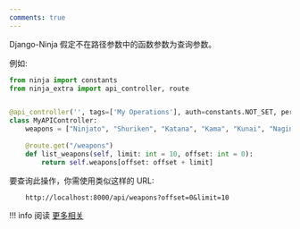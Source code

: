 ```yaml
---
comments: true
---
```

Django-Ninja 假定不在路径参数中的函数参数为查询参数。

例如:

```python hl_lines="7 10"
from ninja import constants
from ninja_extra import api_controller, route


@api_controller('', tags=['My Operations'], auth=constants.NOT_SET, permissions=[])
class MyAPIController:
    weapons = ["Ninjato", "Shuriken", "Katana", "Kama", "Kunai", "Naginata", "Yari"]
    
    @route.get("/weapons")
    def list_weapons(self, limit: int = 10, offset: int = 0):
        return self.weapons[offset: offset + limit]
```

要查询此操作，你需使用类似这样的 URL:
```
    http://localhost:8000/api/weapons?offset=0&limit=10
```

!!! info
    阅读 [更多相关](https://django-ninja.cn/tutorial/query-params/)